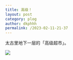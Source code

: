 ```yaml
---
title: 高级！
layout: post
category: plog
author: dkphhh
permalink: /2023-02-11-21-37
---
```

太古里地下一层的「高级超市」。

![](https://cdn.jsdelivr.net/gh/dkphhh/img/imgformessage/20230211213611.jpg)
